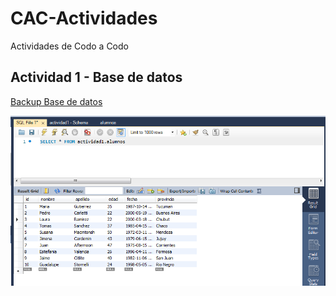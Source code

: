 # CAC-Actividades
Actividades de Codo a Codo

## Actividad 1 - Base de datos

[Backup Base de datos](/backup_actividad1.sql)

![Captura de los registros](/captura-registro.png)
